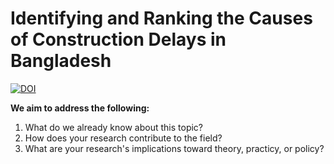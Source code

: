 # Identifying and Ranking the Causes of Construction Delays in Bangladesh
[![DOI](https://zenodo.org/badge/730856735.svg)](https://zenodo.org/doi/10.5281/zenodo.10400817)

**We aim to address the following:**
1. What do we already know about this topic?
2. How does your research contribute to the field?
3. What are your research's implications toward theory, practicy, or policy?
